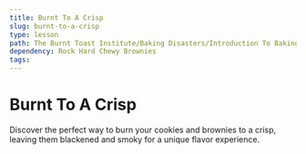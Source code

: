 ```yaml
---
title: Burnt To A Crisp
slug: burnt-to-a-crisp
type: lesson
path: The Burnt Toast Institute/Baking Disasters/Introduction To Baking Disasters/Cookies And Brownies/Burnt To A Crisp
dependency: Rock Hard Chewy Brownies
tags:
---
```


# Burnt To A Crisp

Discover the perfect way to burn your cookies and brownies to a crisp, leaving them blackened and smoky for a unique flavor experience.
